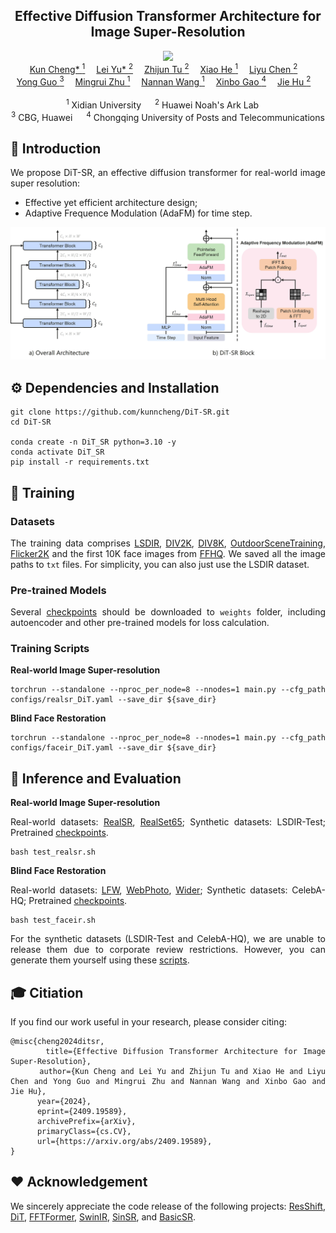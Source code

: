 <div align="center">
<h2>Effective Diffusion Transformer Architecture for Image Super-Resolution</h2>
<a href='https://arxiv.org/abs/2409.19589'><img src='https://img.shields.io/badge/arXiv-2409.19589-b31b1b.svg'></a>
<div>
    <a href='https://github.com/kunncheng'>Kun Cheng* <sup>1</sup></a>&emsp;
    <a href='https://github.com/kunncheng/DiT-SR'>Lei Yu* <sup>2</a>&emsp;
    <a href='https://scholar.google.com/citations?hl=en&user=kSPs6FsAAAAJ&view_op=list_works&sortby=pubdate' target='_blank'>Zhijun Tu <sup>2</sup></a>&emsp;
    <a href='https://github.com/LearningHx'>Xiao He <sup>1</sup></a>&emsp;
    <a href='https://github.com/kunncheng/DiT-SR'>Liyu Chen <sup>2</sup></a>&emsp;<br/>
    <a href='https://github.com/kunncheng/DiT-SR'>Yong Guo <sup>3</sup></a>&emsp;
    <a href='https://web.xidian.edu.cn/mrzhu/en/index.html'>Mingrui Zhu <sup>1</sup></a>&emsp;
    <a href='https://web.xidian.edu.cn/nnwang/'>Nannan Wang <sup>1</sup></a>&emsp;
    <a href='https://see.xidian.edu.cn/faculty/xbgao/'>Xinbo Gao <sup>4</sup></a>&emsp;
    <a href='https://scholar.google.com/citations?user=o-3D3K4AAAAJ&hl=zh-CN'>Jie Hu <sup>2</sup></a>&emsp;
</div>
<br>
<div>
    <sup>1</sup> Xidian University &emsp; <sup>2</sup> Huawei Noah's Ark Lab &emsp; <br/><sup>3</sup> CBG, Huawei &emsp; <sup>4</sup> Chongqing University of Posts and
Telecommunications
</div>
<div align="justify">

## 🔎 Introduction 

We propose DiT-SR, an effective diffusion transformer for real-world image super resolution:
 - Effective yet efficient architecture design;
 - Adaptive Frequence Modulation (AdaFM) for time step.

<p align="center">
  <img src="assets/framework.jpg">
</p>


## ⚙️ Dependencies and Installation

```
git clone https://github.com/kunncheng/DiT-SR.git
cd DiT-SR

conda create -n DiT_SR python=3.10 -y
conda activate DiT_SR
pip install -r requirements.txt
```

## 🌈 Training
### Datasets
The training data comprises [LSDIR](https://data.vision.ee.ethz.ch/yawli/index.html), [DIV2K](https://data.vision.ee.ethz.ch/cvl/DIV2K/), [DIV8K](https://ieeexplore.ieee.org/document/9021973), [OutdoorSceneTraining](https://mmlab.ie.cuhk.edu.hk/projects/SFTGAN/), [Flicker2K](https://www.kaggle.com/datasets/hliang001/flickr2k) and the first 10K face images from [FFHQ](https://github.com/NVlabs/ffhq-dataset). We saved all the image paths to ```txt``` files. For simplicity, you can also just use the LSDIR dataset.

### Pre-trained Models
Several [checkpoints](https://drive.google.com/drive/folders/15EQYY3aKUKB9N3ec-AsXAZlhdCFzhT4R?usp=sharing) should be downloaded to ```weights``` folder, including autoencoder and other pre-trained models for loss calculation.

### Training Scripts
**Real-world Image Super-resolution**
```
torchrun --standalone --nproc_per_node=8 --nnodes=1 main.py --cfg_path configs/realsr_DiT.yaml --save_dir ${save_dir}
```

**Blind Face Restoration**
```
torchrun --standalone --nproc_per_node=8 --nnodes=1 main.py --cfg_path configs/faceir_DiT.yaml --save_dir ${save_dir}
```


## 🚀 Inference and Evaluation
**Real-world Image Super-resolution**

Real-world datasets: [RealSR](https://github.com/wyf0912/SinSR/tree/main/testdata), [RealSet65](https://github.com/wyf0912/SinSR/tree/main/testdata); Synthetic datasets: LSDIR-Test; Pretrained [checkpoints](https://drive.google.com/drive/folders/15EQYY3aKUKB9N3ec-AsXAZlhdCFzhT4R?usp=sharing).
```
bash test_realsr.sh
```

**Blind Face Restoration**

Real-world datasets: [LFW](https://xinntao.github.io/projects/gfpgan), [WebPhoto](https://xinntao.github.io/projects/gfpgan), [Wider](https://shangchenzhou.com/projects/CodeFormer/); Synthetic datasets: CelebA-HQ; Pretrained [checkpoints](https://drive.google.com/drive/folders/15EQYY3aKUKB9N3ec-AsXAZlhdCFzhT4R?usp=sharing).
```
bash test_faceir.sh
```
For the synthetic datasets (LSDIR-Test and CelebA-HQ), we are unable to release them due to corporate review restrictions. However, you can generate them yourself using these [scripts](https://github.com/zsyOAOA/ResShift/tree/journal/scripts).

## 🎓 Citiation
If you find our work useful in your research, please consider citing:
```
@misc{cheng2024ditsr,
      title={Effective Diffusion Transformer Architecture for Image Super-Resolution},
      author={Kun Cheng and Lei Yu and Zhijun Tu and Xiao He and Liyu Chen and Yong Guo and Mingrui Zhu and Nannan Wang and Xinbo Gao and Jie Hu},
      year={2024},
      eprint={2409.19589},
      archivePrefix={arXiv},
      primaryClass={cs.CV},
      url={https://arxiv.org/abs/2409.19589}, 
}
```

## ❤️ Acknowledgement
We sincerely appreciate the code release of the following projects: [ResShift](https://github.com/zsyOAOA/ResShift), [DiT](https://github.com/facebookresearch/DiT), [FFTFormer](https://github.com/kkkls/FFTformer), [SwinIR](https://github.com/JingyunLiang/SwinIR), [SinSR](https://github.com/wyf0912/SinSR), and [BasicSR](https://github.com/XPixelGroup/BasicSR).
